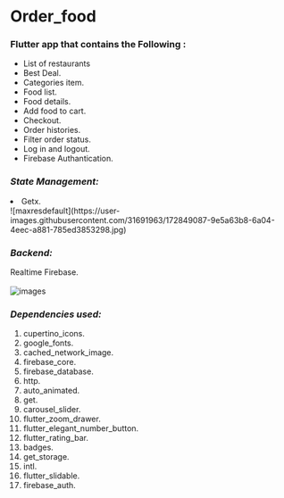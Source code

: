 # Order_food

<h3> Flutter  app that  contains the Following :</h3> 

<ul>
<li> List of restaurants</li>
<li> Best Deal.</li>
<li> Categories item.</li>
<li> Food list.</li>
<li>Food details.</li>
<li>Add food to cart.</li>
<li>Checkout.</li>
<li>Order histories.</li>
<li>Filter order status.</li>
<li>Log in and logout.</li>
<li>Firebase Authantication.</li>
  </ul>

<i><h3> State Management:</h3> </i>
  </ul><li> Getx.<br>  </li></ul>
![maxresdefault](https://user-images.githubusercontent.com/31691963/172849087-9e5a63b8-6a04-4eec-a881-785ed3853298.jpg)


<i><h3> Backend:</h3> </i>
Realtime Firebase.<br><br>
![images](https://user-images.githubusercontent.com/31691963/172837266-dbd185a7-d51a-4ee5-b1c8-9fe26d2a5700.jpg)


<i><h3> Dependencies used:</h3> </i>
 <ol> <li>cupertino_icons.
  <li>google_fonts.</li>
  <li>cached_network_image.</li> 
 <li>firebase_core.</li>
  <li>firebase_database.</li>
  <li>http.</li>
 <li>auto_animated.</li>
  <li>get.</li>
 <li>carousel_slider.</li>
 <li>flutter_zoom_drawer.</li>
 <li>flutter_elegant_number_button.</li>
 <li>flutter_rating_bar.</li>
 <li>badges.</li>
 <li>get_storage.</li>
 <li>intl.</li>
 <li>flutter_slidable.</li>
 <li>firebase_auth.</li>
</ol>

